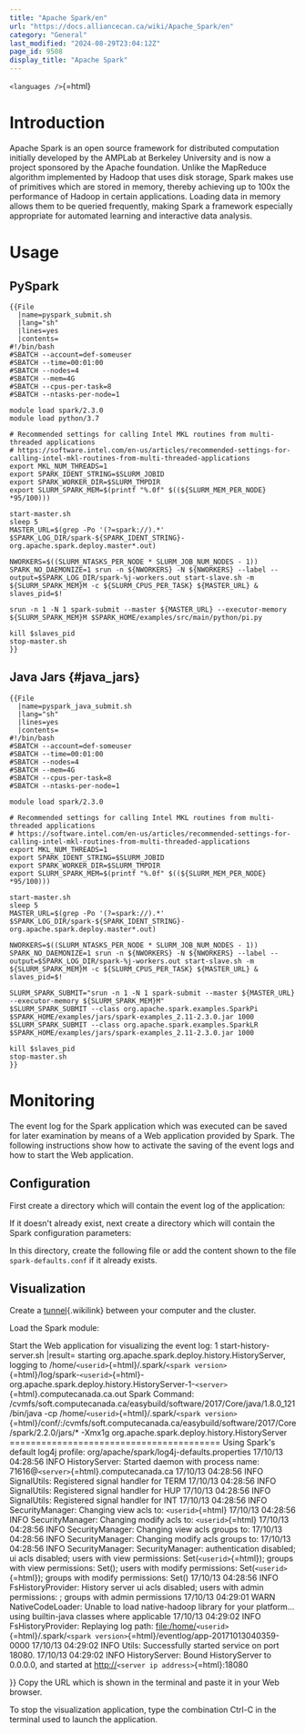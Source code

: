 ```yaml
---
title: "Apache Spark/en"
url: "https://docs.alliancecan.ca/wiki/Apache_Spark/en"
category: "General"
last_modified: "2024-08-29T23:04:12Z"
page_id: 9508
display_title: "Apache Spark"
---
```


`<languages />`{=html}

# Introduction

Apache Spark is an open source framework for distributed computation initially developed by the AMPLab at Berkeley University and is now a project sponsored by the Apache foundation. Unlike the MapReduce algorithm implemented by Hadoop that uses disk storage, Spark makes use of primitives which are stored in memory, thereby achieving up to 100x the performance of Hadoop in certain applications. Loading data in memory allows them to be queried frequently, making Spark a framework especially appropriate for automated learning and interactive data analysis.

# Usage

## PySpark

```{=mediawiki}
{{File
  |name=pyspark_submit.sh
  |lang="sh"
  |lines=yes
  |contents=
#!/bin/bash
#SBATCH --account=def-someuser
#SBATCH --time=00:01:00
#SBATCH --nodes=4
#SBATCH --mem=4G
#SBATCH --cpus-per-task=8
#SBATCH --ntasks-per-node=1

module load spark/2.3.0
module load python/3.7

# Recommended settings for calling Intel MKL routines from multi-threaded applications
# https://software.intel.com/en-us/articles/recommended-settings-for-calling-intel-mkl-routines-from-multi-threaded-applications 
export MKL_NUM_THREADS=1
export SPARK_IDENT_STRING=$SLURM_JOBID
export SPARK_WORKER_DIR=$SLURM_TMPDIR
export SLURM_SPARK_MEM=$(printf "%.0f" $((${SLURM_MEM_PER_NODE} *95/100)))

start-master.sh
sleep 5
MASTER_URL=$(grep -Po '(?=spark://).*' $SPARK_LOG_DIR/spark-${SPARK_IDENT_STRING}-org.apache.spark.deploy.master*.out)

NWORKERS=$((SLURM_NTASKS_PER_NODE * SLURM_JOB_NUM_NODES - 1))
SPARK_NO_DAEMONIZE=1 srun -n ${NWORKERS} -N ${NWORKERS} --label --output=$SPARK_LOG_DIR/spark-%j-workers.out start-slave.sh -m ${SLURM_SPARK_MEM}M -c ${SLURM_CPUS_PER_TASK} ${MASTER_URL} &
slaves_pid=$!

srun -n 1 -N 1 spark-submit --master ${MASTER_URL} --executor-memory ${SLURM_SPARK_MEM}M $SPARK_HOME/examples/src/main/python/pi.py

kill $slaves_pid
stop-master.sh
}}
```
## Java Jars {#java_jars}

```{=mediawiki}
{{File
  |name=pyspark_java_submit.sh
  |lang="sh"
  |lines=yes
  |contents=
#!/bin/bash
#SBATCH --account=def-someuser
#SBATCH --time=00:01:00
#SBATCH --nodes=4
#SBATCH --mem=4G
#SBATCH --cpus-per-task=8
#SBATCH --ntasks-per-node=1

module load spark/2.3.0

# Recommended settings for calling Intel MKL routines from multi-threaded applications
# https://software.intel.com/en-us/articles/recommended-settings-for-calling-intel-mkl-routines-from-multi-threaded-applications 
export MKL_NUM_THREADS=1
export SPARK_IDENT_STRING=$SLURM_JOBID
export SPARK_WORKER_DIR=$SLURM_TMPDIR
export SLURM_SPARK_MEM=$(printf "%.0f" $((${SLURM_MEM_PER_NODE} *95/100)))

start-master.sh
sleep 5
MASTER_URL=$(grep -Po '(?=spark://).*' $SPARK_LOG_DIR/spark-${SPARK_IDENT_STRING}-org.apache.spark.deploy.master*.out)

NWORKERS=$((SLURM_NTASKS_PER_NODE * SLURM_JOB_NUM_NODES - 1))
SPARK_NO_DAEMONIZE=1 srun -n ${NWORKERS} -N ${NWORKERS} --label --output=$SPARK_LOG_DIR/spark-%j-workers.out start-slave.sh -m ${SLURM_SPARK_MEM}M -c ${SLURM_CPUS_PER_TASK} ${MASTER_URL} &
slaves_pid=$!

SLURM_SPARK_SUBMIT="srun -n 1 -N 1 spark-submit --master ${MASTER_URL} --executor-memory ${SLURM_SPARK_MEM}M"
$SLURM_SPARK_SUBMIT --class org.apache.spark.examples.SparkPi $SPARK_HOME/examples/jars/spark-examples_2.11-2.3.0.jar 1000
$SLURM_SPARK_SUBMIT --class org.apache.spark.examples.SparkLR $SPARK_HOME/examples/jars/spark-examples_2.11-2.3.0.jar 1000

kill $slaves_pid
stop-master.sh
}}
```
# Monitoring

The event log for the Spark application which was executed can be saved for later examination by means of a Web application provided by Spark. The following instructions show how to activate the saving of the event logs and how to start the Web application.

## Configuration

First create a directory which will contain the event log of the application:

If it doesn\'t already exist, next create a directory which will contain the Spark configuration parameters:

In this directory, create the following file or add the content shown to the file `spark-defaults.conf` if it already exists.

## Visualization

Create a [tunnel](https://docs.alliancecan.ca/SSH_tunnelling "tunnel"){.wikilink} between your computer and the cluster.

Load the Spark module:

Start the Web application for visualizing the event log: 1 start-history-server.sh \|result= starting org.apache.spark.deploy.history.HistoryServer, logging to /home/`<userid>`{=html}/.spark/`<spark version>`{=html}/log/spark-`<userid>`{=html}-org.apache.spark.deploy.history.HistoryServer-1-`<server>`{=html}.computecanada.ca.out Spark Command: /cvmfs/soft.computecanada.ca/easybuild/software/2017/Core/java/1.8.0_121/bin/java -cp /home/`<userid>`{=html}/.spark/`<spark version>`{=html}/conf/:/cvmfs/soft.computecanada.ca/easybuild/software/2017/Core/spark/2.2.0/jars/\* -Xmx1g org.apache.spark.deploy.history.HistoryServer ======================================== Using Spark\'s default log4j profile: org/apache/spark/log4j-defaults.properties 17/10/13 04:28:56 INFO HistoryServer: Started daemon with process name: 71616@`<server>`{=html}.computecanada.ca 17/10/13 04:28:56 INFO SignalUtils: Registered signal handler for TERM 17/10/13 04:28:56 INFO SignalUtils: Registered signal handler for HUP 17/10/13 04:28:56 INFO SignalUtils: Registered signal handler for INT 17/10/13 04:28:56 INFO SecurityManager: Changing view acls to: `<userid>`{=html} 17/10/13 04:28:56 INFO SecurityManager: Changing modify acls to: `<userid>`{=html} 17/10/13 04:28:56 INFO SecurityManager: Changing view acls groups to: 17/10/13 04:28:56 INFO SecurityManager: Changing modify acls groups to: 17/10/13 04:28:56 INFO SecurityManager: SecurityManager: authentication disabled; ui acls disabled; users with view permissions: Set(`<userid>`{=html}); groups with view permissions: Set(); users with modify permissions: Set(`<userid>`{=html}); groups with modify permissions: Set() 17/10/13 04:28:56 INFO FsHistoryProvider: History server ui acls disabled; users with admin permissions: ; groups with admin permissions 17/10/13 04:29:01 WARN NativeCodeLoader: Unable to load native-hadoop library for your platform\... using builtin-java classes where applicable 17/10/13 04:29:02 INFO FsHistoryProvider: Replaying log path: <file:/home/>`<userid>`{=html}/.spark/`<spark version>`{=html}/eventlog/app-20171013040359-0000 17/10/13 04:29:02 INFO Utils: Successfully started service on port 18080. 17/10/13 04:29:02 INFO HistoryServer: Bound HistoryServer to 0.0.0.0, and started at <http://>`<server ip address>`{=html}:18080

}} Copy the URL which is shown in the terminal and paste it in your Web browser.

To stop the visualization application, type the combination Ctrl-C in the terminal used to launch the application.
